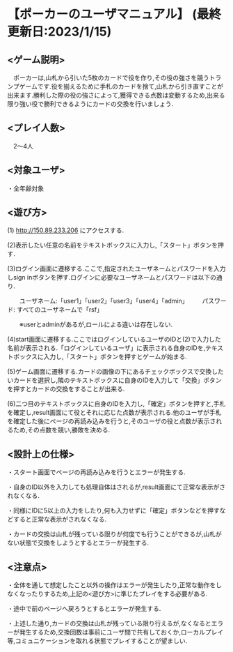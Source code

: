 # 【ポーカーのユーザマニュアル】 (最終更新日:2023/1/15)


## <ゲーム説明>
　ポーカーは,山札から引いた5枚のカードで役を作り,その役の強さを競うトランプゲームです.役を揃えるために手札のカードを捨て,山札から引き直すことが出来ます.勝利した際の役の強さによって,獲得できる点数は変動するため,出来る限り強い役で勝利できるようにカードの交換を行いましょう.


## <プレイ人数>
　2～4人


## <対象ユーザ>
・全年齢対象


## <遊び方>
(1) http://150.89.233.206 にアクセスする.

(2)表示したい任意の名前をテキストボックスに入力し,「スタート」ボタンを押す.

(3)ログイン画面に遷移する.ここで,指定されたユーザネームとパスワードを入力しsign inボタンを押す.ログインに必要なユーザネームとパスワードは以下の通り.

　　ユーザネーム:「user1」「user2」「user3」「user4」「admin」
　　パスワード: すべてのユーザネームで「rsf」

　　※userとadminがあるが,ロールによる違いは存在しない.

(4)start画面に遷移する.ここではログインしているユーザのIDと(2)で入力した名前が表示される.「ログインしているユーザ」に表示される自身のIDを,テキストボックスに入力し,「スタート」ボタンを押すとゲームが始まる.

(5)ゲーム画面に遷移する.カードの画像の下にあるチェックボックスで交換したいカードを選択し,隣のテキストボックスに自身のIDを入力して「交換」ボタンを押すとカードの交換をすることが出来る.

(6)二つ目のテキストボックスに自身のIDを入力し,「確定」ボタンを押すと,手札を確定し,result画面にて役とそれに応じた点数が表示される.他のユーザが手札を確定した後にページの再読み込みを行うと,そのユーザの役と点数が表示されるため,その点数を競い,勝敗を決める.

## <設計上の仕様>
・スタート画面でページの再読み込みを行うとエラーが発生する.

・自身のID以外を入力しても処理自体はされるが,result画面にて正常な表示がされなくなる.

・同様にIDに5以上の入力をしたり,何も入力せずに「確定」ボタンなどを押すなどすると正常な表示がされなくなる.

・カードの交換は山札が残っている限りが何度でも行うことができるが,山札がない状態で交換をしようとするとエラーが発生する.


## <注意点>
・全体を通して想定したこと以外の操作はエラーが発生したり,正常な動作をしなくなったりするため,上記の<遊び方>に準じたプレイをする必要がある.

・途中で前のページへ戻ろうとするとエラーが発生する.

・上述した通り,カードの交換は山札が残っている限り行えるが,なくなるとエラーが発生するため,交換回数は事前にユーザ間で共有しておくか,ローカルプレイ等,コミュニケーションを取れる状態でプレイすることが望ましい.
